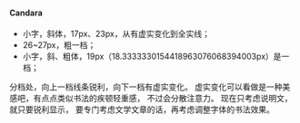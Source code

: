 #### Candara
- 小字，斜体，17px、23px，从有虚实变化到全实线；
- 26~27px，粗一档；
- 小字，斜、粗体，19px（18.3333330154418963076068394003px）是一档；

分档处，向上一档线条锐利，向下一档有虚实变化。
虚实变化可以看做是一种美感吧，有点点类似书法的疾顿轻重感，
不过会分散注意力。
现在只考虑说明文，就只要锐利显示，
要专门考虑文学文章的话，再考虑调整字体的书法效果。
